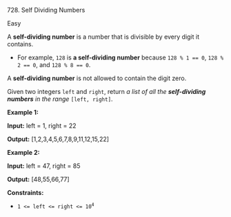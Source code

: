 ﻿728\. Self Dividing Numbers

Easy

A **self-dividing number** is a number that is divisible by every digit it contains.

*   For example, `128` is **a self-dividing number** because `128 % 1 == 0`, `128 % 2 == 0`, and `128 % 8 == 0`.

A **self-dividing number** is not allowed to contain the digit zero.

Given two integers `left` and `right`, return _a list of all the **self-dividing numbers** in the range_ `[left, right]`.

**Example 1:**

**Input:** left = 1, right = 22

**Output:** [1,2,3,4,5,6,7,8,9,11,12,15,22]

**Example 2:**

**Input:** left = 47, right = 85

**Output:** [48,55,66,77]

**Constraints:**

*   <code>1 <= left <= right <= 10<sup>4</sup></code>